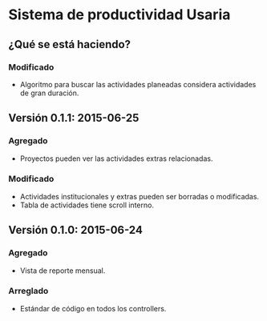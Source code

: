 # Sistema de productividad Usaria

## ¿Qué se está haciendo?
### Modificado
- Algoritmo para buscar las actividades planeadas considera actividades de gran duración.


## Versión 0.1.1: 2015-06-25
### Agregado
- Proyectos pueden ver las actividades extras relacionadas.

### Modificado
- Actividades institucionales y extras pueden ser borradas o modificadas.
- Tabla de actividades tiene scroll interno.


## Versión 0.1.0: 2015-06-24
### Agregado
- Vista de reporte mensual.

### Arreglado
- Estándar de código en todos los controllers.
